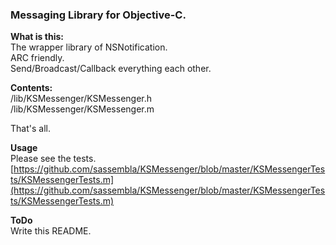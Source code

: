 ### Messaging Library for Objective-C.

**What is this:**  
The wrapper library of NSNotification.  
ARC friendly.  
Send/Broadcast/Callback everything each other.


**Contents:**  
/lib/KSMessenger/KSMessenger.h  
/lib/KSMessenger/KSMessenger.m  

That's all.

**Usage**  
Please see the tests.  
[https://github.com/sassembla/KSMessenger/blob/master/KSMessengerTests/KSMessengerTests.m](https://github.com/sassembla/KSMessenger/blob/master/KSMessengerTests/KSMessengerTests.m)

**ToDo**  
Write this README.